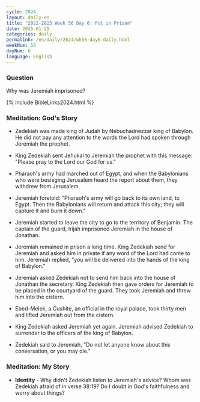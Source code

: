 ```yaml
---
cycle: 2024
layout: daily-en
title: "2022-2023 Week 56 Day 6: Put in Prison"
date: 2025-01-25
categories: daily
permalink: /en/daily/2024/wk56-day6-daily.html
weekNum: 56
dayNum: 6
language: English
---
```


### Question     
Why was Jeremiah imprisoned? 

{% include BibleLinks2024.html %}

### Meditation: God's Story   
+ Zedekiah was made king of Judah by Nebuchadnezzar king of Babylon. He did not pay any attention to the words the Lord had spoken through Jeremiah the prophet. 

+ King Zedekiah sent Jehukal to Jeremiah the prophet with this message: "Please pray to the Lord our God for us." 

+ Pharaoh's army had marched out of Egypt, and when the Babylonians who were besieging Jerusalem heard the report about them, they withdrew from Jerusalem. 

+ Jeremiah foretold: "Pharaoh's army will go back to its own land, to Egypt. Then the Babylonians will return and attack this city; they will capture it and burn it down." 

+ Jeremiah started to leave the city to go to the territory of Benjamin. The captain of the guard, Irijah imprisoned Jeremiah in the house of Jonathan. 

+ Jeremiah remained in prison a long time. King Zedekiah send for Jeremiah and asked him in private if any word of the Lord had come to him. Jeremiah replied, "you will be delivered into the hands of the king of Babylon." 

+ Jeremiah asked Zedekiah not to send him back into the house of Jonathan the secretary. King Zedekiah then gave orders for Jeremiah to be placed in the courtyard of the guard. They took Jeremiah and threw him into the cistern. 

+ Ebed-Melek, a Cushite, an official in the royal palace, took thirty men and lifted Jeremiah out from the cistern. 

+ King Zedekiah asked Jeremiah yet again. Jeremiah advised Zedekiah to surrender to the officers of the king of Babylon. 

+ Zedekiah said to Jeremiah, "Do not let anyone know about this conversation, or you may die." 

### Meditation: My Story   
+ **Identity** - Why didn't Zedekiah listen to Jeremiah's advice? Whom was Zedekiah afraid of in verse 38:19? Do I doubt in God's faithfulness and worry about things? 
